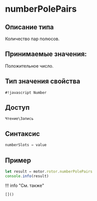 # numberPolePairs

## Описание типа
Количество пар полюсов.

## Принимаемые значения:
Положительное число.

## Тип значения свойства
`#!javascript Number`

## Доступ
`Чтение\Запись`

## Синтаксис
```javascript
numberSlots = value
```

## Пример
```javascript linenums="1"
let result = motor.rotor.numberPolePairs
console.info(result)
```

!!! info "См. также"

    []()

